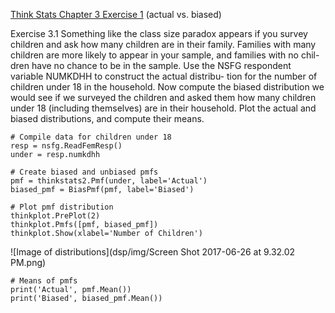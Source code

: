 [Think Stats Chapter 3 Exercise 1](http://greenteapress.com/thinkstats2/html/thinkstats2004.html#toc31) (actual vs. biased)

Exercise 3.1 Something like the class size paradox appears if you survey
children and ask how many children are in their family. Families with many
children are more likely to appear in your sample, and families with no chil-
dren have no chance to be in the sample.
Use the NSFG respondent variable NUMKDHH to construct the actual distribu-
tion for the number of children under 18 in the household.
Now compute the biased distribution we would see if we surveyed the children
and asked them how many children under 18 (including themselves) are in
their household.
Plot the actual and biased distributions, and compute their means.

```
# Compile data for children under 18
resp = nsfg.ReadFemResp()
under = resp.numkdhh

# Create biased and unbiased pmfs
pmf = thinkstats2.Pmf(under, label='Actual')
biased_pmf = BiasPmf(pmf, label='Biased')

# Plot pmf distribution
thinkplot.PrePlot(2)
thinkplot.Pmfs([pmf, biased_pmf])
thinkplot.Show(xlabel='Number of Children')
```
![Image of distributions](dsp/img/Screen Shot 2017-06-26 at 9.32.02 PM.png)

```
# Means of pmfs
print('Actual', pmf.Mean())
print('Biased', biased_pmf.Mean())
```
